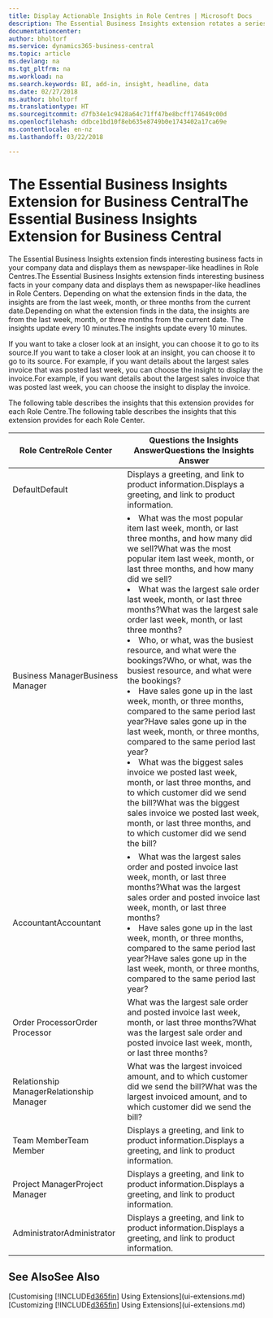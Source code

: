 ```yaml
---
title: Display Actionable Insights in Role Centres | Microsoft Docs
description: The Essential Business Insights extension rotates a series of business insights on Role Centres.
documentationcenter: 
author: bholtorf
ms.service: dynamics365-business-central
ms.topic: article
ms.devlang: na
ms.tgt_pltfrm: na
ms.workload: na
ms.search.keywords: BI, add-in, insight, headline, data
ms.date: 02/27/2018
ms.author: bholtorf
ms.translationtype: HT
ms.sourcegitcommit: d7fb34e1c9428a64c71ff47be8bcff174649c00d
ms.openlocfilehash: ddbce1bd10f8eb635e8749b0e1743402a17ca69e
ms.contentlocale: en-nz
ms.lasthandoff: 03/22/2018

---
```


# <a name="the-essential-business-insights-extension-for-business-central"></a><span data-ttu-id="d447e-103">The Essential Business Insights Extension for Business Central</span><span class="sxs-lookup"><span data-stu-id="d447e-103">The Essential Business Insights Extension for Business Central</span></span>
<span data-ttu-id="d447e-104">The Essential Business Insights extension finds interesting business facts in your company data and displays them as newspaper-like headlines in Role Centres.</span><span class="sxs-lookup"><span data-stu-id="d447e-104">The Essential Business Insights extension finds interesting business facts in your company data and displays them as newspaper-like headlines in Role Centers.</span></span> <span data-ttu-id="d447e-105">Depending on what the extension finds in the data, the insights are from the last week, month, or three months from the current date.</span><span class="sxs-lookup"><span data-stu-id="d447e-105">Depending on what the extension finds in the data, the insights are from the last week, month, or three months from the current date.</span></span> <span data-ttu-id="d447e-106">The insights update every 10 minutes.</span><span class="sxs-lookup"><span data-stu-id="d447e-106">The insights update every 10 minutes.</span></span>  

<span data-ttu-id="d447e-107">If you want to take a closer look at an insight, you can choose it to go to its source.</span><span class="sxs-lookup"><span data-stu-id="d447e-107">If you want to take a closer look at an insight, you can choose it to go to its source.</span></span> <span data-ttu-id="d447e-108">For example, if you want details about the largest sales invoice that was posted last week, you can choose the insight to display the invoice.</span><span class="sxs-lookup"><span data-stu-id="d447e-108">For example, if you want details about the largest sales invoice that was posted last week, you can choose the insight to display the invoice.</span></span>

<span data-ttu-id="d447e-109">The following table describes the insights that this extension provides for each Role Centre.</span><span class="sxs-lookup"><span data-stu-id="d447e-109">The following table describes the insights that this extension provides for each Role Center.</span></span>

|<span data-ttu-id="d447e-110">Role Centre</span><span class="sxs-lookup"><span data-stu-id="d447e-110">Role Center</span></span>|<span data-ttu-id="d447e-111">Questions the Insights Answer</span><span class="sxs-lookup"><span data-stu-id="d447e-111">Questions the Insights Answer</span></span>|
|----|-----|
|<span data-ttu-id="d447e-112">Default</span><span class="sxs-lookup"><span data-stu-id="d447e-112">Default</span></span>|<span data-ttu-id="d447e-113">Displays a greeting, and link to product information.</span><span class="sxs-lookup"><span data-stu-id="d447e-113">Displays a greeting, and link to product information.</span></span>|
|<span data-ttu-id="d447e-114">Business Manager</span><span class="sxs-lookup"><span data-stu-id="d447e-114">Business Manager</span></span>|<li> <span data-ttu-id="d447e-115">What was the most popular item last week, month, or last three months, and how many did we sell?</span><span class="sxs-lookup"><span data-stu-id="d447e-115">What was the most popular item last week, month, or last three months, and how many did we sell?</span></span><br><li> <span data-ttu-id="d447e-116">What was the largest sale order last week, month, or last three months?</span><span class="sxs-lookup"><span data-stu-id="d447e-116">What was the largest sale order last week, month, or last three months?</span></span><br><li> <span data-ttu-id="d447e-117">Who, or what, was the busiest resource, and what were the bookings?</span><span class="sxs-lookup"><span data-stu-id="d447e-117">Who, or what, was the busiest resource, and what were the bookings?</span></span><br><li> <span data-ttu-id="d447e-118">Have sales gone up in the last week, month, or three months, compared to the same period last year?</span><span class="sxs-lookup"><span data-stu-id="d447e-118">Have sales gone up in the last week, month, or three months, compared to the same period last year?</span></span><br><li> <span data-ttu-id="d447e-119">What was the biggest sales invoice we posted last week, month, or last three months, and to which customer did we send the bill?</span><span class="sxs-lookup"><span data-stu-id="d447e-119">What was the biggest sales invoice we posted last week, month, or last three months, and to which customer did we send the bill?</span></span></li> |
|<span data-ttu-id="d447e-120">Accountant</span><span class="sxs-lookup"><span data-stu-id="d447e-120">Accountant</span></span>|<li> <span data-ttu-id="d447e-121">What was the largest sales order and posted invoice last week, month, or last three months?</span><span class="sxs-lookup"><span data-stu-id="d447e-121">What was the largest sales order and posted invoice last week, month, or last three months?</span></span><br><li> <span data-ttu-id="d447e-122">Have sales gone up in the last week, month, or three months, compared to the same period last year?</span><span class="sxs-lookup"><span data-stu-id="d447e-122">Have sales gone up in the last week, month, or three months, compared to the same period last year?</span></span> |
|<span data-ttu-id="d447e-123">Order Processor</span><span class="sxs-lookup"><span data-stu-id="d447e-123">Order Processor</span></span>| <span data-ttu-id="d447e-124">What was the largest sale order and posted invoice last week, month, or last three months?</span><span class="sxs-lookup"><span data-stu-id="d447e-124">What was the largest sale order and posted invoice last week, month, or last three months?</span></span>|
|<span data-ttu-id="d447e-125">Relationship Manager</span><span class="sxs-lookup"><span data-stu-id="d447e-125">Relationship Manager</span></span>| <span data-ttu-id="d447e-126">What was the largest invoiced amount, and to which customer did we send the bill?</span><span class="sxs-lookup"><span data-stu-id="d447e-126">What was the largest invoiced amount, and to which customer did we send the bill?</span></span>|
|<span data-ttu-id="d447e-127">Team Member</span><span class="sxs-lookup"><span data-stu-id="d447e-127">Team Member</span></span>| <span data-ttu-id="d447e-128">Displays a greeting, and link to product information.</span><span class="sxs-lookup"><span data-stu-id="d447e-128">Displays a greeting, and link to product information.</span></span>|
|<span data-ttu-id="d447e-129">Project Manager</span><span class="sxs-lookup"><span data-stu-id="d447e-129">Project Manager</span></span>| <span data-ttu-id="d447e-130">Displays a greeting, and link to product information.</span><span class="sxs-lookup"><span data-stu-id="d447e-130">Displays a greeting, and link to product information.</span></span>|
|<span data-ttu-id="d447e-131">Administrator</span><span class="sxs-lookup"><span data-stu-id="d447e-131">Administrator</span></span>| <span data-ttu-id="d447e-132">Displays a greeting, and link to product information.</span><span class="sxs-lookup"><span data-stu-id="d447e-132">Displays a greeting, and link to product information.</span></span>|

## <a name="see-also"></a><span data-ttu-id="d447e-133">See Also</span><span class="sxs-lookup"><span data-stu-id="d447e-133">See Also</span></span>
<span data-ttu-id="d447e-134">[Customising [!INCLUDE[d365fin](includes/d365fin_md.md)] Using Extensions](ui-extensions.md)</span><span class="sxs-lookup"><span data-stu-id="d447e-134">[Customizing [!INCLUDE[d365fin](includes/d365fin_md.md)] Using Extensions](ui-extensions.md)</span></span>
